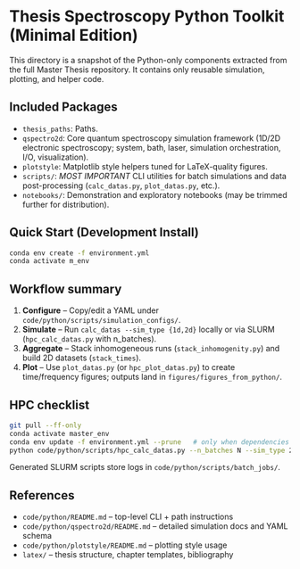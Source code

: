 # Thesis Spectroscopy Python Toolkit (Minimal Edition)

This directory is a snapshot of the Python-only components extracted from the full Master Thesis repository. It contains only reusable simulation, plotting, and helper code.

## Included Packages
- `thesis_paths`: Paths.
- `qspectro2d`: Core quantum spectroscopy simulation framework (1D/2D electronic spectroscopy; system, bath, laser, simulation orchestration, I/O, visualization).
- `plotstyle`: Matplotlib style helpers tuned for LaTeX-quality figures.
- `scripts/`: *MOST IMPORTANT* CLI utilities for batch simulations and data post-processing (`calc_datas.py`, `plot_datas.py`, etc.).
- `notebooks/`: Demonstration and exploratory notebooks (may be trimmed further for distribution).

## Quick Start (Development Install)
```bash
conda env create -f environment.yml
conda activate m_env
```

## Workflow summary
1. **Configure** – Copy/edit a YAML under `code/python/scripts/simulation_configs/`.
2. **Simulate** – Run `calc_datas --sim_type {1d,2d}` locally or via SLURM (`hpc_calc_datas.py` with n_batches).
3. **Aggregate** – Stack inhomogeneous runs (`stack_inhomogenity.py`) and build 2D datasets (`stack_times`).
4. **Plot** – Use `plot_datas.py` (or `hpc_plot_datas.py`) to create time/frequency figures; outputs land in `figures/figures_from_python/`.

## HPC checklist
```bash
git pull --ff-only
conda activate master_env
conda env update -f environment.yml --prune   # only when dependencies changed
python code/python/scripts/hpc_calc_datas.py --n_batches N --sim_type 2d
```

Generated SLURM scripts store logs in `code/python/scripts/batch_jobs/`.

## References
- `code/python/README.md` – top-level CLI + path instructions
- `code/python/qspectro2d/README.md` – detailed simulation docs and YAML schema
- `code/python/plotstyle/README.md` – plotting style usage
- `latex/` – thesis structure, chapter templates, bibliography